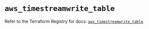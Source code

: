 # `aws_timestreamwrite_table`

Refer to the Terraform Registry for docs: [`aws_timestreamwrite_table`](https://registry.terraform.io/providers/hashicorp/aws/4.67.0/docs/resources/timestreamwrite_table).
